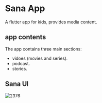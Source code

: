# Sana App

A flutter app for kids, provides media content.

## app contents

The app contains three main sections:
- vidoes (movies and series).
- podcast.
- stories.


## Sana UI

![2376](https://user-images.githubusercontent.com/54718862/156865140-3f6bd4db-57cf-47e7-9a6e-3c9ac00410ee.png)
